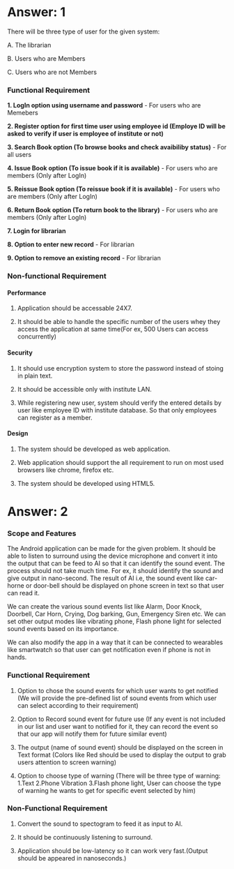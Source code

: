 # **Answer: 1**

There will be three type of user for the given system:

A. The librarian

B. Users who are Members

C. Users who are not Members


### **Functional Requirement**

**1. LogIn option using username and password** - For users who are Memebers

**2. Register option for first time user using employee id (Employe ID will be asked to verify if user is employee of institute or not)**

**3. Search Book option (To browse books and check avaibiliby status)** - For all users

**4. Issue Book option (To issue book if it is available)** - For users who are members (Only after LogIn)

**5. Reissue Book option (To reissue book if it is available)** - For users who are members (Only after LogIn)

**6. Return Book option (To return book to the library)** - For users who are members (Only after LogIn)

**7. Login for librarian**

**8. Option to enter new record** - For librarian

**9. Option to remove an existing record** - For librarian





### **Non-functional Requirement**

#### **Performance**
1. Application should be accessable 24X7.

2. It should be able to handle the specific number of the users whey they access the application at same time(For ex, 500 Users can access concurrently)

#### **Security**
1. It should use encryption system to store the password instead of stoing in plain text.

2. It should be accessible only with institute LAN.

3. While registering new user, system should verify the entered details by user like employee ID with institute database. So that only employees can register as a member.

#### **Design**
1. The system should be developed as web application.

2. Web application should support the all requirement to run on most used browsers like chrome, firefox etc.

3. The system should be developed using HTML5.





# **Answer: 2**

### **Scope and Features**
The Android application can be made for the given problem. It should be able to listen to surround using the device microphone and convert it into the output that can be feed to AI so that it can identify the sound event. The process should not take much time. For ex, it should identify the sound and give output in nano-second. The result of AI i.e, the sound event like car-horne or door-bell should be displayed on phone screen in text so that user can read it.

We can create the various sound events list like Alarm, Door Knock, Doorbell, Car Horn, Crying, Dog barking, Gun, Emergency Siren etc. We can set other output modes like vibrating phone, Flash phone light for selected sound events based on its importance.

We can also modify the app in a way that it can be connected to wearables like smartwatch so that user can get notification even if phone is not in hands.


### **Functional Requirement**

1. Option to chose the sound events for which user wants to get notified (We will provide the pre-defined list of sound events from which user can select according to their requirement)

2. Option to Record sound event for future use (If any event is not included in our list and user want to notified for it, they can record the event so that our app will notify them for future similar event)

3. The output (name of sound event) should be displayed on the screen in Text format (Colors like Red should be used to display the output to grab users attention to screen warning)

4. Option to choose type of warning (There will be three type of warning: 1.Text 2.Phone Vibration 3.Flash phone light, User can choose the type of warning he wants to get for specific event selected by him)


### **Non-Functional Requirement**

1. Convert the sound to spectogram to feed it as input to AI.

2. It should be continuously listening to surround.

3. Application should be low-latency so it can work very fast.(Output should be appeared in nanoseconds.)

